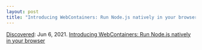 ```yaml
---
layout: post
title: "Introducing WebContainers: Run Node.js natively in your browser"
---
```

[Discovered](http://rolandtanglao.com/2020/07/29/p1-blogthis-checkvist-list-links-to-blog/): Jun 6, 2021. [Introducing WebContainers: Run Node.js natively in your browser](https://blog.stackblitz.com/posts/introducing-webcontainers/)
